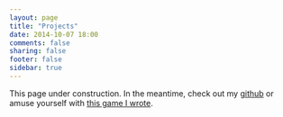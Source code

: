 ```yaml
---
layout: page
title: "Projects"
date: 2014-10-07 18:00
comments: false
sharing: false
footer: false
sidebar: true
---
```

This page under construction. In the meantime, check out my [github](https://github.com/maiamcc) or amuse yourself with [this game I wrote](/projects/gravity/play.html).